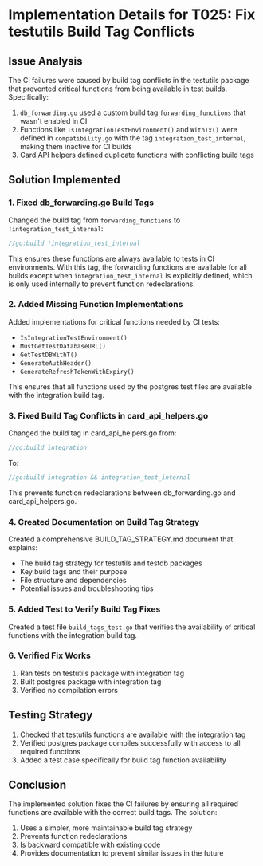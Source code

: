 # Implementation Details for T025: Fix testutils Build Tag Conflicts

## Issue Analysis

The CI failures were caused by build tag conflicts in the testutils package that prevented critical functions from being available in test builds. Specifically:

1. `db_forwarding.go` used a custom build tag `forwarding_functions` that wasn't enabled in CI
2. Functions like `IsIntegrationTestEnvironment()` and `WithTx()` were defined in `compatibility.go` with the tag `integration_test_internal`, making them inactive for CI builds
3. Card API helpers defined duplicate functions with conflicting build tags

## Solution Implemented

### 1. Fixed db_forwarding.go Build Tags

Changed the build tag from `forwarding_functions` to `!integration_test_internal`:

```go
//go:build !integration_test_internal
```

This ensures these functions are always available to tests in CI environments. With this tag, the forwarding functions are available for all builds except when `integration_test_internal` is explicitly defined, which is only used internally to prevent function redeclarations.

### 2. Added Missing Function Implementations

Added implementations for critical functions needed by CI tests:

- `IsIntegrationTestEnvironment()`
- `MustGetTestDatabaseURL()`
- `GetTestDBWithT()`
- `GenerateAuthHeader()`
- `GenerateRefreshTokenWithExpiry()`

This ensures that all functions used by the postgres test files are available with the integration build tag.

### 3. Fixed Build Tag Conflicts in card_api_helpers.go

Changed the build tag in card_api_helpers.go from:

```go
//go:build integration
```

To:

```go
//go:build integration && integration_test_internal
```

This prevents function redeclarations between db_forwarding.go and card_api_helpers.go.

### 4. Created Documentation on Build Tag Strategy

Created a comprehensive BUILD_TAG_STRATEGY.md document that explains:

- The build tag strategy for testutils and testdb packages
- Key build tags and their purpose
- File structure and dependencies
- Potential issues and troubleshooting tips

### 5. Added Test to Verify Build Tag Fixes

Created a test file `build_tags_test.go` that verifies the availability of critical functions with the integration build tag.

### 6. Verified Fix Works

1. Ran tests on testutils package with integration tag
2. Built postgres package with integration tag
3. Verified no compilation errors

## Testing Strategy

1. Checked that testutils functions are available with the integration tag
2. Verified postgres package compiles successfully with access to all required functions
3. Added a test case specifically for build tag function availability

## Conclusion

The implemented solution fixes the CI failures by ensuring all required functions are available with the correct build tags. The solution:

1. Uses a simpler, more maintainable build tag strategy
2. Prevents function redeclarations
3. Is backward compatible with existing code
4. Provides documentation to prevent similar issues in the future
